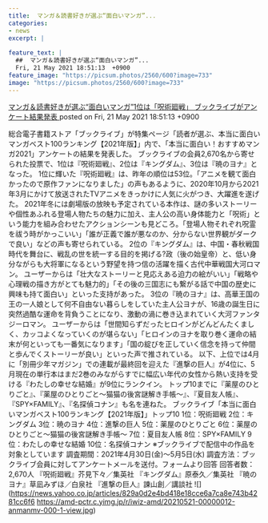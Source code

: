 ```yaml
---
title:  マンガ＆読書好きが選ぶ“面白いマンガ”...
categories:
- news
excerpt: |
  
feature_text: |
  ##  マンガ＆読書好きが選ぶ“面白いマンガ”...
  Fri, 21 May 2021 18:51:13  +0900
feature_image: "https://picsum.photos/2560/600?image=733"
image: "https://picsum.photos/2560/600?image=733"
---
```


[ マンガ＆読書好きが選ぶ“面白いマンガ”1位は「呪術廻戦」 ブックライブがアンケート結果発表  ](https://hayabusa9.5ch.net/test/read.cgi/mnewsplus/1621590673/)
posted on Fri, 21 May 2021 18:51:13  +0900

<!--more-->

総合電子書籍ストア「ブックライブ」が特集ページ「読者が選ぶ、本当に面白いマンガベスト100ランキング【2021年版】」内で、「本当に面白い！おすすめマンガ2021」アンケートの結果を発表した。 ブックライブの会員2,670名から寄せられた投票で、1位は『呪術廻戦』、2位は『キングダム』、3位は『暁のヨナ』となった。 1位に輝いた『呪術廻戦』は、昨年の順位は53位。「アニメを観て面白かったので原作ファンになりました」の声もあるように、2020年10月から2021年3月にかけて放送されたTVアニメをきっかけに人気に火がつき、大躍進を遂げた。 2021年冬には劇場版の放映も予定されている本作は、謎の多いストーリーや個性あふれる登場人物たちの魅力に加え、主人公の高い身体能力と「呪術」という能力を組み合わせたアクションシーンも見どころ。「登場人物それぞれ呪霊を祓う時がかっこいい」「誰が正義で誰が悪なのか、分からない世界観がダークで良い」などの声も寄せられている。 2位の『キングダム』は、中国・春秋戦国時代を舞台に、戦乱の世を統一する目的を掲げる?政（後の始皇帝）と、低い身分ながらも大将軍になるという野望を持つ信の活躍を描く古代中華戦国大河ロマン。 ユーザーからは「壮大なストーリーと見応えある迫力の絵がいい」「戦略や心理戦の描き方がとても魅力的」「その後の三国志にも繋がる話で中国の歴史に興味も持て面白い」といった支持があった。 3位の『暁のヨナ』は、高華王国の王の一人娘として何不自由ない暮らしをしていた主人公ヨナが、16歳の誕生日に突然過酷な運命を背負うことになり、激動の渦に巻き込まれていく大河ファンタジーロマン。 ユーザーからは「世間知らずだったヒロインがどんどんたくましく、カッコよくなっていくのが堪らない」「ヒロインのヨナを取り巻く運命の結末が何といっても一番気になります」「国の綻びを正していく信念を持って仲間と歩んでくストーリーが良い」といった声で推されている。 以下、上位では4月に「別冊少年マガジン」での連載が最終回を迎えた『進撃の巨人』が4位に、5月現在の単行本はまだ2巻のみながらすでに幅広い年代の女性から熱い支持を受ける『わたしの幸せな結婚』が9位にランクイン。 トップ10までに『薬屋のひとりごと』、『薬屋のひとりごと〜猫猫の後宮謎解き手帳〜』、『夏目友人帳』、『SPY×FAMILY』、『名探偵コナン』も名を連ねた。 ブックライブ「本当に面白いマンガベスト100ランキング【2021年版】」トップ10 1位：呪術廻戦 2位：キングダム 3位：暁のヨナ 4位：進撃の巨人 5位：薬屋のひとりごと 6位：薬屋のひとりごと〜猫猫の後宮謎解き手帳〜 7位：夏目友人帳 8位：SPY×FAMILY 9位：わたしの幸せな結婚 10位：名探偵コナン ※ブックライブで配信中の作品を対象としています 調査期間：2021年4月30日(金)〜5月5日(水) 調査方法：ブックライブ会員に対してアンケートメールを送付。フォームより回答 回答者数：2,670人 『呪術廻戦』芥見下々／集英社 『キングダム』原泰久／集英社 『暁のヨナ』草凪みずほ／白泉社 『進撃の巨人』諫山創／講談社 ![](https://news.yahoo.co.jp/articles/829a0d2e4bd418e18cce6a7ca8e743b4281cc6f6 https://amd-pctr.c.yimg.jp/r/iwiz-amd/20210521-00000012-anmanmv-000-1-view.jpg)
